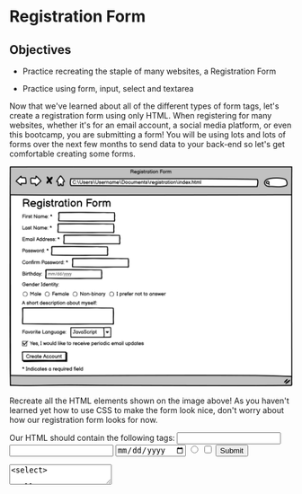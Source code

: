 # Registration Form
## Objectives
- Practice recreating the staple of many websites, a Registration Form

- Practice using form, input, select and textarea

Now that we've learned about all of the different types of form tags, let's create a registration form using only HTML. When registering for many websites, whether it's for an email account, a social media platform, or even this bootcamp, you are submitting a form! You will be using lots and lots of forms over the next few months to send data to your back-end so let's get comfortable creating some forms.

![Registration Form](image.png)

Recreate all the HTML elements shown on the image above! As you haven't learned yet how to use CSS to make the form look nice, don't worry about how our registration form looks for now.

Our HTML should contain the following tags:
<input type="text">
<input type="password">
<input type="date">
<input type="radio">
<input type="checkbox">
<input type="submit">
<textarea>
<select> 

We'll get to use forms in one way or another in many later assignments during the bootcamp so don't feel the need to memorize all of the different form tags and attributes today. We can always come back to this chapter for reference!

<Important:> don't worry too much about making the form look identical to the image. We will be learning about how exactly to do that tomorrow. For today, it's good enough that the form has all the inputs it needs.
